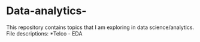 # Data-analytics-
This repository contains topics that I am exploring in data science/analytics.
File descriptions: 
*Telco - EDA 

